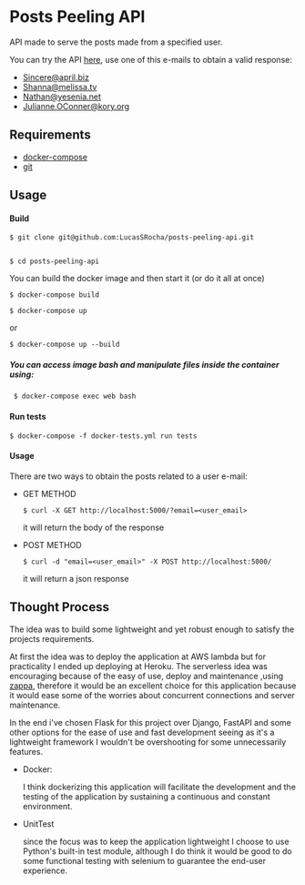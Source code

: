 # Posts Peeling API
API made to serve the posts made from a specified user.

You can try the API [here](https://sallve-posts-peeling.herokuapp.com), use one of this e-mails to obtain a valid response:

 - Sincere@april.biz
 - Shanna@melissa.tv
 - Nathan@yesenia.net
 - Julianne.OConner@kory.org

## Requirements
- [docker-compose](https://docs.docker.com/compose/install/)
- [git](https://git-scm.com/)


## Usage
#### Build
```
$ git clone git@github.com:LucasSRocha/posts-peeling-api.git


$ cd posts-peeling-api
```
You can build the docker image and then start it (or do it all at once)
```
$ docker-compose build

$ docker-compose up
```
or
```
$ docker-compose up --build
```
##### You can access image bash and manipulate files inside the container using:

```
 $ docker-compose exec web bash
```

#### Run tests
```
$ docker-compose -f docker-tests.yml run tests
```

#### Usage
There are two ways to obtain the posts related to a user e-mail:

- GET METHOD
    ```
  $ curl -X GET http://localhost:5000/?email=<user_email>
  ```
  it will return the body of the response
  
- POST METHOD
    ```
    $ curl -d "email=<user_email>" -X POST http://localhost:5000/
  ```
  it will return a json response
    
 
## Thought Process
The idea was to build some lightweight and yet robust enough to satisfy the projects requirements.

At first the idea was to deploy the application at AWS lambda but for practicality I ended up deploying at Heroku.
The serverless idea was encouraging because of the easy of use, deploy and maintenance ,using [zappa](https://github.com/Miserlou/Zappa), therefore it would
 be an excellent choice for this application because it would ease some of the worries about concurrent connections and 
 server maintenance.
 
 In the end i've chosen Flask for this project over Django, FastAPI and some other options for the ease of use and fast development
  seeing as it's a lightweight framework I wouldn't be overshooting for some unnecessarily features.
 
 
 - Docker:
    
    I think dockerizing this application will facilitate the development and the testing of the application by sustaining 
    a continuous and constant environment. 
  
  - UnitTest
  
    since the focus was to keep the application lightweight I choose to use Python's built-in test module, although I do 
    think it would be good to do some functional testing with selenium to guarantee the end-user experience.